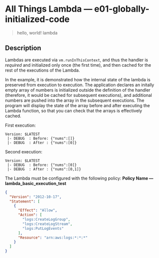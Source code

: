 # All Things Lambda &mdash; e01-globally-initialized-code
> hello, world! lambda

## Description
Lambdas are executed via `vm.runInThisContext`, and thus the handler is *required* and initialized only once (the first time), and then cached for the rest of the executions of the Lambda.

In the example, it is demonstrated how the internal state of the lambda is preserved from execution to execution. 
The application declares an initally empty array of numbers is initialized outside the definition of the handler (therefore, it would be cached for subsequent executions), and additional numbers are pushed into the array in the subsequent executions.
The program will display the state of the array before and after executing the Lambda function, so that you can check that the arrays is effectively cached.

First execution:
```
Version: $LATEST
 |- DEBUG  : Before: {"nums":[]}
 |- DEBUG  : After : {"nums":[0]}
```

Second execution:
```
Version: $LATEST
 |- DEBUG  : Before: {"nums":[0]}
 |- DEBUG  : After : {"nums":[0,1]}
```

The Lambda must be configured with the following policy:
**Policy Name &mdash; lambda_basic_execution_test**
```json
{
  "Version": "2012-10-17",
  "Statement": [
    {
      "Effect": "Allow",
      "Action": [
        "logs:CreateLogGroup",
        "logs:CreateLogStream",
        "logs:PutLogEvents"
      ],
      "Resource": "arn:aws:logs:*:*:*"
    }
  ]
}
```

